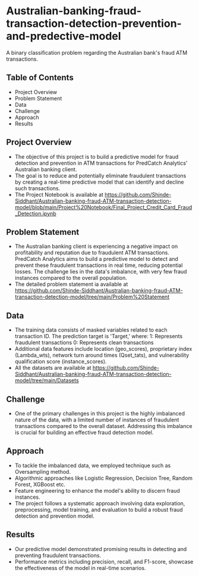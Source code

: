 # Australian-banking-fraud-transaction-detection-prevention-and-predective-model
A binary classification problem regarding the Australian bank's fraud ATM transactions. 

## Table of Contents
- Project Overview
- Problem Statement
- Data
- Challenge
- Approach
- Results

## Project Overview
- The objective of this project is to build a predictive model for fraud detection and prevention in ATM transactions for PredCatch Analytics' Australian banking client. 
- The goal is to reduce and potentially eliminate fraudulent transactions by creating a real-time predictive model that can identify and decline such transactions.
- The Project Notebook is available at https://github.com/Shinde-Siddhant/Australian-banking-fraud-ATM-transaction-detection-model/blob/main/Project%20Notebook/Final_Project_Credit_Card_Fraud_Detection.ipynb

## Problem Statement
- The Australian banking client is experiencing a negative impact on profitability and reputation due to fraudulent ATM transactions. PredCatch Analytics aims to build a predictive model to detect and prevent these fraudulent transactions in real time, reducing potential losses. The challenge lies in the data's imbalance, with very few fraud instances compared to the overall population.
- The detailed problem statement ia available at https://github.com/Shinde-Siddhant/Australian-banking-fraud-ATM-transaction-detection-model/tree/main/Problem%20Statement

## Data
- The training data consists of masked variables related to each transaction ID. The prediction target is 'Target,' where:
  1: Represents fraudulent transactions
  0: Represents clean transactions
- Additional data features include location (geo_scores), proprietary index (Lambda_wts), network turn around times (Qset_tats), and vulnerability qualification score (instance_scores).
- All the datasets are available at https://github.com/Shinde-Siddhant/Australian-banking-fraud-ATM-transaction-detection-model/tree/main/Datasets

## Challenge
- One of the primary challenges in this project is the highly imbalanced nature of the data, with a limited number of instances of fraudulent transactions compared to the overall dataset. Addressing this imbalance is crucial for building an effective fraud detection model.

## Approach
- To tackle the imbalanced data, we employed technique such as Oversampling method.
- Algorithmic approaches like Logistic Regression, Decision Tree, Random Forest, XGBoost etc.
- Feature engineering to enhance the model's ability to discern fraud instances.
- The project follows a systematic approach involving data exploration, preprocessing, model training, and evaluation to build a robust fraud detection and prevention model.

## Results
- Our predictive model demonstrated promising results in detecting and preventing fraudulent transactions. 
- Performance metrics including precision, recall, and F1-score, showcase the effectiveness of the model in real-time scenarios.





